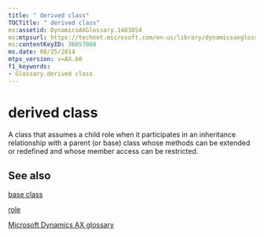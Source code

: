 ```yaml
---
title: " derived class"
TOCTitle: " derived class"
ms:assetid: DynamicsAXGlossary.1403854
ms:mtpsurl: https://technet.microsoft.com/en-us/library/dynamicsaxglossary.1403854(v=AX.60)
ms:contentKeyID: 36057060
ms.date: 08/25/2014
mtps_version: v=AX.60
f1_keywords:
- Glossary.derived class
---
```


# derived class

A class that assumes a child role when it participates in an inheritance relationship with a parent (or base) class whose methods can be extended or redefined and whose member access can be restricted.

## See also

[base class](base-class.md)

[role](role.md)

[Microsoft Dynamics AX glossary](glossary/microsoft-dynamics-ax-glossary.md)

  



